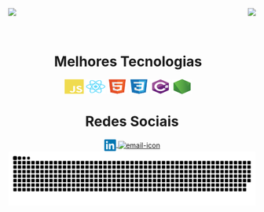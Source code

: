 <div>
  <img height="180em" src="https://github-readme-stats.vercel.app/api?username=GuiSouzaa&show_icons=true&theme=tokyonight&include_all_commits=true&count_private=true"/>
  <img align="right" height="180em" src="https://github-readme-stats.vercel.app/api/top-langs/?username=GuiSouzaa&layout=compact&langs_count=16&theme=tokyonight"/>
</div>
<br>
<div align="center"> 
  <div style="display: inline_block"><br>
    <h1 align="center">Melhores Tecnologias</h1>
    <img align="center" height="30" width="40" alt="js-icon" src="https://raw.githubusercontent.com/devicons/devicon/master/icons/javascript/javascript-plain.svg">
    <img align="center" height="30" width="40" alt="react-icon" src="https://raw.githubusercontent.com/devicons/devicon/master/icons/react/react-original.svg">
    <img align="center" height="30" width="40" alt="html-icon" src="https://raw.githubusercontent.com/devicons/devicon/master/icons/html5/html5-original.svg">
    <img align="center" height="30" width="40" alt="css-icon" src="https://raw.githubusercontent.com/devicons/devicon/master/icons/css3/css3-original.svg">
    <img align="center" height="30" width="40" alt="csharp-icon" src="https://raw.githubusercontent.com/devicons/devicon/master/icons/csharp/csharp-original.svg">
    <img align="center" height="30" width="40" alt="nodejs-icon" src="https://raw.githubusercontent.com/devicons/devicon/master/icons/nodejs/nodejs-original.svg">
  </div>
  <h1 align="center">Redes Sociais</h1>
  <a href="https://www.linkedin.com/in/guilherme-rodrigues-7468211b7">
    <img align="center" height="25" width="25" alt="linkedin-icon" src="https://raw.githubusercontent.com/devicons/devicon/master/icons/linkedin/linkedin-original.svg">
  </a>
  <a href="mailto:guilherme_souzamcd@hotmail.com">
    <img align="center" height="25" width="25" alt="email-icon" src="https://upload.wikimedia.org/wikipedia/commons/7/7e/Gmail_icon_%282020%29.svg">
  </a>
</div>

<picture align="center">
  <source media="(prefers-color-scheme: dark)" srcset="https://raw.githubusercontent.com/GuiSouzaa/GuiSouzaa/output/github-contribution-grid-snake-dark.svg">
  <source media="(prefers-color-scheme: light)" srcset="https://raw.githubusercontent.com/GuiSouzaa/GuiSouzaa/output/github-contribution-grid-snake-dark.svg">
  <img align="center" alt="github contribution grid snake animation" src="https://raw.githubusercontent.com/GuiSouzaa/GuiSouzaa/output/github-contribution-grid-snake.svg">
</picture>
